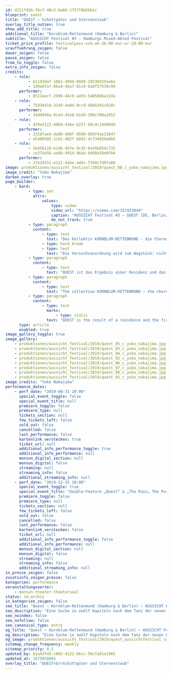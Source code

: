 ```yaml
---
id: 4221f956-f6c7-40c3-8a66-1757f8b56b1c
blueprint: event
title: "QUEST – Schüttgüter und Sternenstaub"
overlay_title_nutzen: true
show_add_title: true
additional_title: "Kornblum-Rettenmund (Hamburg & Berlin)"
subtitle: "AUSSICHT Festival #3 – Hamburgs Mixed-Abled Festival"
ticket_price_profile: festivalpass-vvk-ak-38-00-eur-or-28-00-eur
urauffuehrung_zeigen: false
dauer_zeigen: false
pause_zeigen: false
from_to_toggle: false
extra_info_zeigen: false
credits:
    - role:
          - b1193daf-18b1-4994-80d8-19230425ee6a
          - 1d9e87a7-0ba4-4ba7-81c0-6a0f57536c99
      performer:
          - 8512aecf-2999-44c9-a459-548580ba32da
    - role:
          - 75930418-3149-4a0d-9cc9-48bb301c010c
      performer:
          - 34d9846a-0ced-45e8-b14d-309c700a2853
    - role:
          - 429e5122-4064-43be-b257-50c4c19d98dd
      performer:
          - 3328fae4-da80-480f-9590-866f4ae33647
          - e5400585-1c61-402f-b8d3-dcf34859a8b6
    - role:
          - 5bd5b110-614b-4b7e-9c35-be45b854c735
          - ce37da56-ae88-4914-96ab-6d98a58e0f84
      performer:
          - 37e24151-e122-4abe-addc-f358cfd0fa08
image: produktionen/aussicht_festival/2019/quest_08_c_yuko_nakajima.jpg
image_credit: "Yuko Nakajima"
darken_overlay: true
page_builder:
    - bard:
          - type: set
            attrs:
                values:
                    type: video
                    video_url: "https://vimeo.com/351923844"
                    caption: "AUSSICHT Festival #3 – QUEST [DE, Berlin/Hamburg]"
                    do_not_track: true
          - type: paragraph
            content:
                - type: text
                  text: "Das Kollektiv KORNBLUM-RETTENMUND - die Choreografin und Performerin Tamara Rettenmund sowie die Bühnenbildnerin und Künstlerin Amelie Hensel - begibt sich mit dem Musiker Christoph Rothmeier auf eine Held:innenreise in die dunklen Gefilde des Weltraums und des Tülls. Gemeinsam öffnen sie ihre Recherche den Aspekten einer klingenden Bühne. Sie verknüpfen die Bahnen unterschiedlich beschaffener Gewebe und folgen dem Ruf des Abenteuers. Eine Suche in zwölf Kapiteln nach dem Tanz der neuen Beine vor dem Hintergrund der Multiple Sklerose Erkrankung der Performerin. Der Weg führt entlang einer steilen Wand in erdige Ackerfurchen. Fragmente, in denen sich das Licht bricht, öffnen den Raum in vielfältige Richtungen und zeigen den zugleich verletzlichen wie unbesiegbaren Körper."
                - type: hard_break
                - type: text
                  text: "Die Versuchsanordnung wird zum Wagstück: nicht zu wissen. Ein eigenes Maß finden. Flügellahm. Wie lange hält eine Pause? Ist dies der Moment, in dem aus einem Blick Tanz wird?\_"
          - type: paragraph
            content:
                - type: text
                  text: "QUEST ist das Ergebnis einer Residenz und das erste abendfüllende Stück des Kollektiv Kornblum-Rettenmund im Rahmen des Programms Making a Difference – Tanzpakt Stadt Land Bund, das sich für eine Veränderung der Berliner Tanzszene durch eine selbstbewusste und sichtbare Community von Tanzschaffenden mit Behinderung einsetzt."
          - type: paragraph
            content:
                - type: text
                  text: "The collective KORNBLUM-RETTENMUND – the choreographer and performer Tamara Rettenmund and the stage designer and artists Amelie Hensel - goes together with the musician Christoph Rothmeier on a heroic travel into the dark fields of outer space and those of the tulle. They open their research to the aspects of a sounding stage. They interweave panels of different webbing and follow the call of adventure. With the background of the multiple sclerosis disease of the performer QUEST is a search for the dance of new legs in twelve chapters. The path leads along a steep wall into earthy furrows. Light is breaking in the fragments, opening up the space in various directions and showing the vulnerable and invincible body.\_ The test assembly emerges into a daring adventure: not to know. To find an own measurement. With lame wings. How long to hold a pause? Is this the moment, when dance originates from a gaze?"
          - type: paragraph
            content:
                - type: text
                  marks:
                      - type: italic
                  text: "QUEST is the result of a residence and the first evening-filling piece by the collective Kornblum-Rettenmund within the frame-work of Making a Difference - Tanzpakt Stadt Land Bund, which advocates a change in the Berlin dance scene through a self-confident and visible community of dancers with disabilities."
      type: article
      enabled: true
image_gallery_toggle: true
image_gallery:
    - produktionen/aussicht_festival/2019/quest_05_c_yuko_nakajima.jpg
    - produktionen/aussicht_festival/2019/quest_03_c_yuko_nakajima.jpg
    - produktionen/aussicht_festival/2019/quest_04_c_yuko_nakajima.jpg
    - produktionen/aussicht_festival/2019/quest_02_c_yuko_nakajima.jpg
    - produktionen/aussicht_festival/2019/quest_06_c_yuko_nakajima.jpg
    - produktionen/aussicht_festival/2019/quest_07_c_yuko_nakajima.jpg
    - produktionen/aussicht_festival/2019/quest_08_c_yuko_nakajima.jpg
    - produktionen/aussicht_festival/2019/quest_01_c_yuko_nakajima.jpg
image_credits: "Yuko Nakajima"
performance_dates:
    - perf_date: "2019-08-31 20:00"
      special_event_toggle: false
      special_event_title: null
      premiere_toggle: false
      premiere_type: null
      tickets_section: null
      few_tickets_left: false
      sold_out: false
      cancelled: false
      last_performance: false
      kartenlink_verstecken: true
      ticket_url: null
      additional_info_performance_toggle: true
      additional_info_performance: null
      monsun_digital_section: null
      monsun_digital: false
      streaming: null
      streaming_info: false
      additional_streaming_info: null
    - perf_date: "2019-12-15 20:00"
      special_event_toggle: true
      special_event_title: "Double-Feature „Quest“ & „The Pain… The Pursuit…“"
      premiere_toggle: false
      premiere_type: null
      tickets_section: null
      few_tickets_left: false
      sold_out: false
      cancelled: false
      last_performance: false
      kartenlink_verstecken: false
      ticket_url: null
      additional_info_performance_toggle: false
      additional_info_performance: null
      monsun_digital_section: null
      monsun_digital: false
      streaming: null
      streaming_info: false
      additional_streaming_info: null
in_presse_zeigen: false
zusatsinfo_zeigen_presse: false
kategorien: performance
veranstaltungsoerter:
    - monsun-theater-theatersaal
status: im-archiv
in_kategorien_zeigen: false
seo_title: "Quest – Kornblum-Rettenmund (Hamburg & Berlin) – AUSSICHT Festival #3"
seo_description: "Eine Suche in zwölf Kapiteln nach dem Tanz der neuen Beine vor dem Hintergrund der Multiple Sklerose Erkrankung der Performerin."
seo_noindex: false
seo_nofollow: false
seo_canonical_type: entry
og_title: "Quest – Kornblum-Rettenmund (Hamburg & Berlin) – AUSSICHT Festival #3"
og_description: "Eine Suche in zwölf Kapiteln nach dem Tanz der neuen Beine vor dem Hintergrund der Multiple Sklerose Erkrankung der Performerin."
og_image: produktionen/aussicht_festival/2019/quest_aussichtfestival_social_media_image.jpg
sitemap_change_frequency: weekly
sitemap_priority: 0.5
updated_by: b1a43fd3-c865-4122-b6cc-50cfa81a1985
updated_at: 1675058065
overlay_title: "QUEST<br>Schüttgüter und Sternenstaub"
---
```

